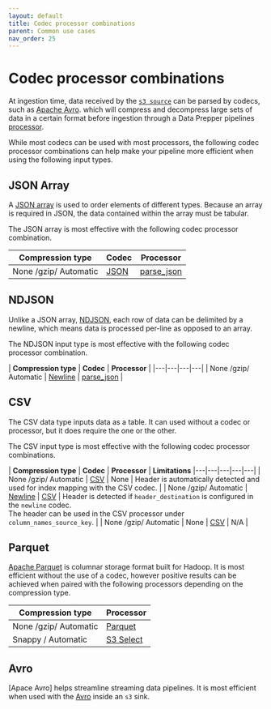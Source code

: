 ```yaml
---
layout: default
title: Codec processor combinations
parent: Common use cases
nav_order: 25
---
```


# Codec processor combinations

At ingestion time, data received by the [`s3 source`]({{site.url}}{{site.baseurl}}/data-prepper/pipelines/configuration/sources/s3/) can be parsed by codecs, such as [Apache Avro](https://avro.apache.org/docs/1.11.1/specification/). which will compress and decompress large sets of data in a certain format before ingestion through a Data Prepper pipelines [processor]({{site.url}}{{site.baseurl}}/data-prepper/pipelines/configuration/processors/processors/).

While most codecs can be used with most processors, the following codec processor combinations can help make your pipeline more efficient when using the following input types.

## JSON Array

A [JSON array](https://json-schema.org/understanding-json-schema/reference/array) is used to order elements of different types. Because an array is required in JSON, the data contained within the array must be tabular.

The JSON array is most effective with the following codec processor combination. 

| **Compression type** | **Codec** | **Processor** |
|---|---|---|
| None /gzip/ Automatic |[JSON]({{site.url}}{{site.baseurl}}/data-prepper/pipelines/configuration/sources/s3#json-codec) | [parse_json]({{site.url}}{{site.baseurl}}/pipelines/configuration/processors/parse-json/) | 

## NDJSON

Unlike a JSON array, [NDJSON](https://www.npmjs.com/package/ndjson), each row of data can be delimited by a newline, which means data is processed per-line as opposed to an array.

The NDJSON input type is most effective with the following codec processor combination.

| **Compression type** | **Codec** | **Processor** |
|---|---|---|---|
| None /gzip/ Automatic | [Newline]({{site.url}}{{site.baseurl}}/data-prepper/pipelines/configuration/sources/s3#newline-codec) | [parse_json]({{site.url}}{{site.baseurl}}/data-prepper/pipelines/configuration/processors/parse-json/)  | 

## CSV

The CSV data type inputs data as a table. It can used without a codec or processor, but it does require the one or the other. 

The CSV input type is most effective with the following codec processor combinations.

| **Compression type** | **Codec** | **Processor** | **Limitations**
|---|---|---|---|---|
| None /gzip/ Automatic | [CSV]({{site.url}}{{site.baseurl}}/data-prepper/pipelines/configuration/sources/s3#csv-codec) | None | Header is automatically detected and used for index mapping with the CSV codec. |
| None /gzip/ Automatic | [Newline](({{site.url}}{{site.baseurl}}/data-prepper/pipelines/configuration/sources/s3#newline-codec)) | [CSV]({{site.url}}{{site.baseurl}}/data-prepper/pipelines/configuration/processors/csv/) | Header is detected if `header_destination` is configured in the `newline` codec. <br>The header can be used in the CSV processor under `column_names_source_key`. |
| None /gzip/ Automatic | None | [CSV]({{site.url}}{{site.baseurl}}/data-prepper/pipelines/configuration/processors/csv/) | N/A |


## Parquet

[Apache Parquet](https://parquet.apache.org/docs/overview/) is columnar storage format built for Hadoop. It is most efficient without the use of a codec, however positive results can be achieved when paired with the following processors depending on the compression type.

| **Compression type** | **Processor** |
|---|---|
| None /gzip/ Automatic | [Parquet]({{site.url}}{{site.baseurl}}/data-prepper/pipelines/configuration/sinks/s3#parquet-codec) |
| Snappy / Automatic | [S3 Select]({{site.url}}{{site.baseurl}}/data-prepper/pipelines/configuration/sources/s3#using-s3_select-with-the-s3-source) |

## Avro

[Apace Avro] helps streamline streaming data pipelines. It is most efficient when used with the [Avro]({{site.url}}{{site.baseurl}}/data-prepper/pipelines/configuration/sinks/s3#avro-codec) inside an `s3` sink.

